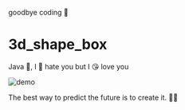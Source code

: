 goodbye coding 👋
# 3d_shape_box

Java 💩, I 🤬 hate you but I 😘 love you

![demo](./docs/demo.gif)


<!-- INSPIRATIONAL_QUOTE_START -->
The best way to predict the future is to create it.
🧑‍💻
<!-- INSPIRATIONAL_QUOTE_END -->
